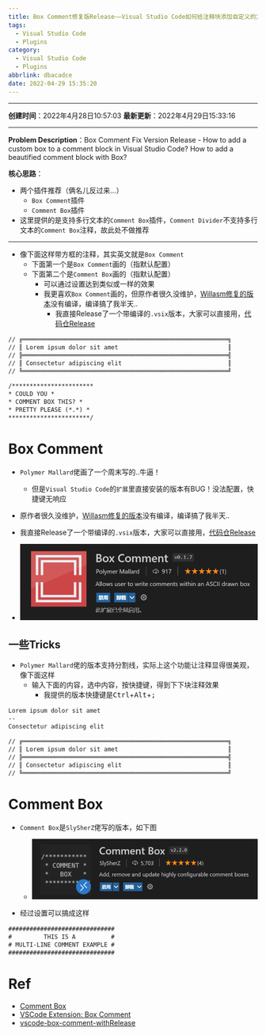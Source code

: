 ```yaml
---
title: Box Comment修复版Release——Visual Studio Code如何给注释块添加自定义的方框？如何添加带Box的美化注释块？
tags:
  - Visual Studio Code
  - Plugins
category:
  - Visual Studio Code
  - Plugins
abbrlink: dbacadce
date: 2022-04-29 15:35:20
---
```


---

**创建时间**：2022年4月28日10:57:03
**最新更新**：2022年4月29日15:33:16

---

**Problem Description**：Box Comment Fix Version Release - How to add a custom box to a comment block in Visual Studio Code? How to add a beautified comment block with Box?

**核心思路**：
* 两个插件推荐（俩名儿反过来...）
	* `Box Comment`插件
	* `Comment Box`插件
* 这里提供的是支持多行文本的`Comment Box`插件，`Comment Divider`不支持多行文本的`Comment Box`注释，故此处不做推荐

---

* 像下面这样带方框的注释，其实英文就是`Box Comment`
	* 下面第一个是`Box Comment`画的（指默认配置）
	* 下面第二个是`Comment Box`画的（指默认配置）
		* 可以通过设置达到类似或一样的效果
		* 我更喜欢`Box Comment`画的，但原作者很久没维护，[Willasm修复的版本](https://github.com/willasm/vscode-box-comment)没有编译，编译搞了我半天..
			* 我直接Release了一个带编译的`.vsix`版本，大家可以直接用，[代码仓Release](https://github.com/Myoontyee/vscode-box-comment-withRelease/releases/tag/v1.0.0)

```
// ╔══════════════════════════════════════════════════════════╗  
// ║ Lorem ipsum dolor sit amet 							  ║  
// ╠══════════════════════════════════════════════════════════╣  
// ║ Consectetur adipiscing elit                              ║  
// ╚══════════════════════════════════════════════════════════╝
```

```
/***********************  
* COULD YOU *  
* COMMENT BOX THIS? *  
* PRETTY PLEASE (*.*) *  
***********************/
```




# Box Comment
* `Polymer Mallard`佬画了一个周末写的..牛逼！
	* 但是`Visual Studio Code`的`扩展`里直接安装的版本有BUG！没法配置，快捷键无响应
* 原作者很久没维护，[Willasm修复的版本](https://github.com/willasm/vscode-box-comment)没有编译，编译搞了我半天..
* 我直接Release了一个带编译的`.vsix`版本，大家可以直接用，[代码仓Release](https://github.com/Myoontyee/vscode-box-comment-withRelease/releases/tag/v1.0.0)

* ![image-20220429153608469](Box-Comment修复版Release——Visual/image-20220429153608469.png)

## 一些Tricks
* `Polymer Mallard`佬的版本支持分割线，实际上这个功能让注释显得很美观，像下面这样
	* 输入下面的内容，选中内容，按快捷键，得到下下块注释效果
		* 我提供的版本快捷键是<kbd>Ctrl</kbd>+<kbd>Alt</kbd>+<kbd>;</kbd>

```
Lorem ipsum dolor sit amet  
--  
Consectetur adipiscing elit
```

```
// ╔══════════════════════════════════════════════════════════╗
// ║ Lorem ipsum dolor sit amet                               ║
// ╠══════════════════════════════════════════════════════════╣
// ║ Consectetur adipiscing elit                              ║
// ╚══════════════════════════════════════════════════════════╝
```

# Comment Box

* `Comment Box`是`SlySherZ`佬写的版本，如下图
  * ![image-20220429153613691](Box-Comment修复版Release——Visual/image-20220429153613691.png)

* 经过设置可以搞成这样

```
##############################
#         THIS IS A          #
# MULTI-LINE COMMENT EXAMPLE #
##############################
```


# Ref
* [Comment Box](https://marketplace.visualstudio.com/items?itemName=slysherz.comment-box)
* [VSCode Extension: Box Comment](https://medium.com/@mattkenefick/vscode-extension-box-comment-a4be66785bdc)
* [vscode-box-comment-withRelease](https://github.com/Myoontyee/vscode-box-comment-withRelease)
